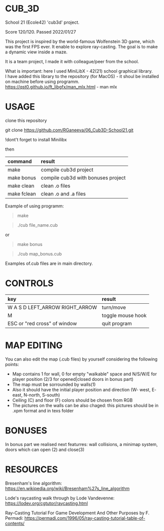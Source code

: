 # CUB_3D

School 21 (Ecole42) 'cub3d' project. 

Score 120/120. Passed 2022/01/27

This project is inspired by the world-famous Wolfenstein 3D game, which
was the first FPS ever. It enable to explore ray-casting. The goal is to
make a dynamic view inside a maze. 

It is a team project, I made it with colleague/peer from the school.

What is important: here I used MiniLibX - 42(21) school graphical library.  
I have added this library to the repository (for MacOS) - it shoul be installed on machine before using programm. 
https://qst0.github.io/ft_libgfx/man_mlx.html - man mlx

# USAGE

clone this repository

git clone https://github.com/RGaneeva/06_Cub3D-School21.git

!dont't forget to install Minilibx

then

| command | result |
|:----|:----|
| make | compile cub3d project |
| make bonus | compile cub3d with bonuses project |
| make clean | clean .o files |
| make fclean | clean .o and .a files |

Example of using programm:

> make

> ./cub file_name.cub

or

> make bonus

> ./cub map_bonus.cub

Examples of.cub files are in main directory.

# CONTROLS

| key | result |
|:----|:----|
| W A S D LEFT_ARROW RIGHT_ARROW | turn/move |
| M | toggle mouse hook  |
| ESC or "red cross" of window | quit program |

# MAP EDITING

You can also edit the map (.cub files) by yourself considering the following points:

* Map contains 1 for wall, 0 for empty "walkable" space and N/S/W/E for player position (2/3 for opened|closed doors in bonus part)
* The map must be sorrounded by walls(1)
* Also it should have the initial player position and direction (W- west, E- east, N-north, S-south)
* Ceiling (C) and floor (F) colors should be chosen from RGB
* The pictures on the walls can be also chaged: this pictures should be in .xpm format and in texs folder

# BONUSES

In bonus part we realised next featurres: wall collisions, a minimap system, doors which can open (2) and close(3)

# RESOURCES
Bresenham's line algorithm: https://en.wikipedia.org/wiki/Bresenham%27s_line_algorithm

Lode's raycasting walk through by Lode Vandevenne: https://lodev.org/cgtutor/raycasting.html

Ray-Casting Tutorial For Game Development And Other Purposes by F. Permadi: https://permadi.com/1996/05/ray-casting-tutorial-table-of-contents/
